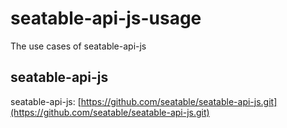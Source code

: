 # seatable-api-js-usage
The use cases of seatable-api-js

## seatable-api-js

seatable-api-js: [https://github.com/seatable/seatable-api-js.git](https://github.com/seatable/seatable-api-js.git)
